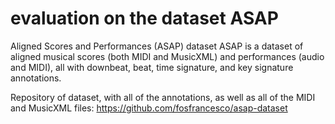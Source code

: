 # evaluation on the dataset ASAP
Aligned Scores and Performances (ASAP) dataset
ASAP is a dataset of aligned musical scores (both MIDI and MusicXML) and performances (audio and MIDI), all with downbeat, beat, time signature, and key signature annotations.

Repository of dataset, with all of the annotations, as well as all of the MIDI and MusicXML files:
https://github.com/fosfrancesco/asap-dataset




